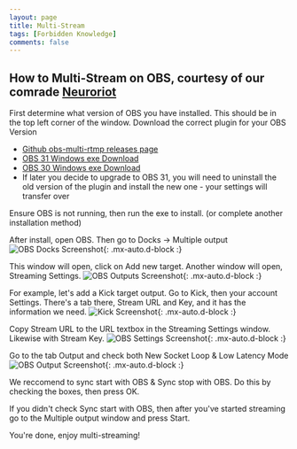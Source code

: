 ```yaml
---
layout: page
title: Multi-Stream
tags: [Forbidden Knowledge]
comments: false
---
```


<h2>How to Multi-Stream on OBS, courtesy of our comrade <a href="https://neuroriot.net/">Neuroriot</a></h2>

First determine what version of OBS you have installed. This should be in the top left corner of the window. Download the correct plugin for your OBS Version
* <a href="https://github.com/sorayuki/obs-multi-rtmp/releases/">Github obs-multi-rtmp releases page</a>
* <a href="https://github.com/sorayuki/obs-multi-rtmp/releases/download/0.6.0.1-obs31/obs-multi-rtmp-0.6.0.1-windows-x64-Installer.exe">OBS 31 Windows exe Download</a>
* <a href="https://github.com/sorayuki/obs-multi-rtmp/releases/download/0.6.0.1/obs-multi-rtmp-0.6.0.0-windows-x64-Installer.exe">OBS 30 Windows exe Download</a>
* If later you decide to upgrade to OBS 31, you will need to uninstall the old version of the plugin and install the new one - your settings will transfer over

Ensure OBS is not running, then run the exe to install. (or complete another installation method)

After install, open OBS. Then go to Docks -> Multiple output
![OBS Docks Screenshot](https://streetcatlove.github.io/hellostreetcat/assets/img/docks.png){: .mx-auto.d-block :}

This window will open, click on Add new target. Another window will open, Streaming Settings.
![OBS Outputs Screenshot](https://streetcatlove.github.io/hellostreetcat/assets/img/outputs.png){: .mx-auto.d-block :}

For example, let's add a Kick target output. Go to Kick, then your account Settings. There's a tab there, Stream URL and Key, and it has the information we need.
![Kick Screenshot](https://streetcatlove.github.io/hellostreetcat/assets/img/kick.png){: .mx-auto.d-block :}

Copy Stream URL to the URL textbox in the Streaming Settings window. Likewise with Stream Key.
![OBS Settings Screenshot](https://streetcatlove.github.io/hellostreetcat/assets/img/settings.png){: .mx-auto.d-block :}

Go to the tab Output and check both New Socket Loop & Low Latency Mode
![OBS Output Screenshot](https://streetcatlove.github.io/hellostreetcat/assets/img/output.png){: .mx-auto.d-block :}

We reccomend to sync start with OBS & Sync stop with OBS. Do this by checking the boxes, then press OK.

If you didn't check Sync start with OBS, then after you've started streaming go to the Multiple output window and press Start.

You're done, enjoy multi-streaming!
